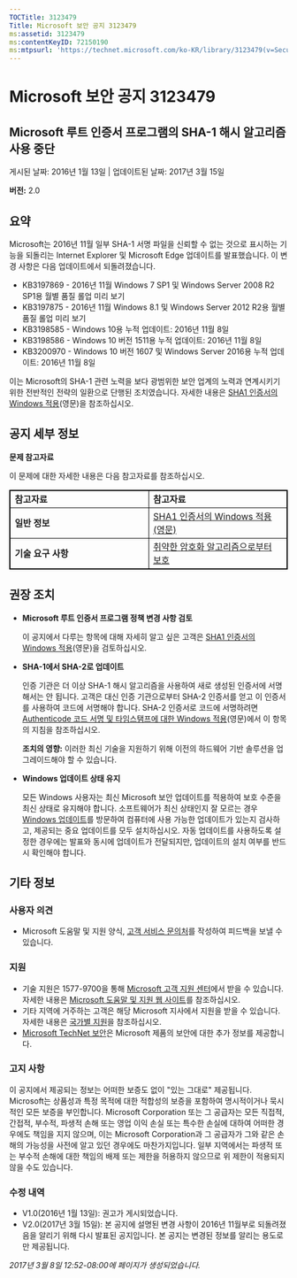 ```yaml
---
TOCTitle: 3123479
Title: Microsoft 보안 공지 3123479
ms:assetid: 3123479
ms:contentKeyID: 72150190
ms:mtpsurl: 'https://technet.microsoft.com/ko-KR/library/3123479(v=Security.10)'
---
```


Microsoft 보안 공지 3123479
===========================

Microsoft 루트 인증서 프로그램의 SHA-1 해시 알고리즘 사용 중단
--------------------------------------------------------------

게시된 날짜: 2016년 1월 13일 | 업데이트된 날짜: 2017년 3월 15일

**버전:** 2.0

요약
----

<span id="sectionToggle0"></span>
Microsoft는 2016년 11월 일부 SHA-1 서명 파일을 신뢰할 수 없는 것으로 표시하는 기능을 되돌리는 Internet Explorer 및 Microsoft Edge 업데이트를 발표했습니다. 이 변경 사항은 다음 업데이트에서 되돌려졌습니다.

-   KB3197869 - 2016년 11월 Windows 7 SP1 및 Windows Server 2008 R2 SP1용 월별 품질 롤업 미리 보기
-   KB3197875 - 2016년 11월 Windows 8.1 및 Windows Server 2012 R2용 월별 품질 롤업 미리 보기
-   KB3198585 - Windows 10용 누적 업데이트: 2016년 11월 8일
-   KB3198586 - Windows 10 버전 1511용 누적 업데이트: 2016년 11월 8일
-   KB3200970 - Windows 10 버전 1607 및 Windows Server 2016용 누적 업데이트: 2016년 11월 8일

이는 Microsoft의 SHA-1 관련 노력을 보다 광범위한 보안 업계의 노력과 연계시키기 위한 전반적인 전략의 일환으로 단행된 조치였습니다. 자세한 내용은 [SHA1 인증서의 Windows 적용](https://aka.ms/sha1)(영문)을 참조하십시오.

공지 세부 정보
--------------

<span id="sectionToggle1"></span>
**문제 참고자료**

이 문제에 대한 자세한 내용은 다음 참고자료를 참조하십시오.

<p></p> 
<table style="border:1px solid black;">
<colgroup>
<col width="50%" />
<col width="50%" />
</colgroup>
<tbody>
<tr class="odd">
<td style="border:1px solid black;"><strong>참고자료</strong></td>
<td style="border:1px solid black;"><strong>참고자료</strong></td>
</tr>
<tr class="even">
<td style="border:1px solid black;"><strong>일반 정보</strong></td>
<td style="border:1px solid black;"><a href="https://aka.ms/sha1">SHA1 인증서의 Windows 적용(영문)</a></td>
</tr>
<tr class="odd">
<td style="border:1px solid black;"><strong>기술 요구 사항</strong></td>
<td style="border:1px solid black;"><a href="https://technet.microsoft.com/ko-kr/library/dn375961.aspx">취약한 암호화 알고리즘으로부터 보호</a></td>
</tr>
</tbody>
</table>
  
권장 조치  
---------
  
<span id="sectionToggle2"></span>
-   **Microsoft 루트 인증서 프로그램 정책 변경 사항 검토**
  
    이 공지에서 다루는 항목에 대해 자세히 알고 싶은 고객은 [SHA1 인증서의 Windows 적용](https://aka.ms/sha1)(영문)을 검토하십시오.
  
-   **SHA-1에서 SHA-2로 업데이트**
  
    인증 기관은 더 이상 SHA-1 해시 알고리즘을 사용하여 새로 생성된 인증서에 서명해서는 안 됩니다. 고객은 대신 인증 기관으로부터 SHA-2 인증서를 얻고 이 인증서를 사용하여 코드에 서명해야 합니다. SHA-2 인증서로 코드에 서명하려면 [Authenticode 코드 서명 및 타임스탬프에 대한 Windows 적용](https://aka.ms/sha1)(영문)에서 이 항목의 지침을 참조하십시오.
  
    **조치의 영향:** 이러한 최신 기술을 지원하기 위해 이전의 하드웨어 기반 솔루션을 업그레이드해야 할 수 있습니다.
  
-   **Windows 업데이트 상태 유지**
  
    모든 Windows 사용자는 최신 Microsoft 보안 업데이트를 적용하여 보호 수준을 최신 상태로 유지해야 합니다. 소프트웨어가 최신 상태인지 잘 모르는 경우 [Windows 업데이트](https://windowsupdate.microsoft.com/)를 방문하여 컴퓨터에 사용 가능한 업데이트가 있는지 검사하고, 제공되는 중요 업데이트를 모두 설치하십시오. 자동 업데이트를 사용하도록 설정한 경우에는 발표와 동시에 업데이트가 전달되지만, 업데이트의 설치 여부를 반드시 확인해야 합니다.
  
기타 정보  
---------
  
<span id="sectionToggle3"></span>
### 사용자 의견
  
-   Microsoft 도움말 및 지원 양식, [고객 서비스 문의처](https://support.microsoft.com/ko-kr/kb/?scid=sw;en;1257&amp;showpage=1&amp;ws=technet&amp;sd=tech)를 작성하여 피드백을 보낼 수 있습니다.
  
### 지원
  
-   기술 지원은 1577-9700을 통해 [Microsoft 고객 지원 센터](https://go.microsoft.com/fwlink/?linkid=21131)에서 받을 수 있습니다. 자세한 내용은 [Microsoft 도움말 및 지원 웹 사이트](https://support.microsoft.com/ko-kr/)를 참조하십시오.  
-   기타 지역에 거주하는 고객은 해당 Microsoft 지사에서 지원을 받을 수 있습니다. 자세한 내용은 [국가별 지원](https://go.microsoft.com/fwlink/?linkid=21155)을 참조하십시오.  
-   [Microsoft TechNet 보안](https://go.microsoft.com/fwlink/?linkid=21132)은 Microsoft 제품의 보안에 대한 추가 정보를 제공합니다.
  
### 고지 사항
  
이 공지에서 제공되는 정보는 어떠한 보증도 없이 "있는 그대로" 제공됩니다. Microsoft는 상품성과 특정 목적에 대한 적합성의 보증을 포함하여 명시적이거나 묵시적인 모든 보증을 부인합니다. Microsoft Corporation 또는 그 공급자는 모든 직접적, 간접적, 부수적, 파생적 손해 또는 영업 이익 손실 또는 특수한 손실에 대하여 어떠한 경우에도 책임을 지지 않으며, 이는 Microsoft Corporation과 그 공급자가 그와 같은 손해의 가능성을 사전에 알고 있던 경우에도 마찬가지입니다. 일부 지역에서는 파생적 또는 부수적 손해에 대한 책임의 배제 또는 제한을 허용하지 않으므로 위 제한이 적용되지 않을 수도 있습니다.
  
### 수정 내역
  
-   V1.0(2016년 1월 13일): 권고가 게시되었습니다.  
-   V2.0(2017년 3월 15일): 본 공지에 설명된 변경 사항이 2016년 11월부로 되돌려졌음을 알리기 위해 다시 발표된 공지입니다. 본 공지는 변경된 정보를 알리는 용도로만 제공됩니다.
  
*2017년 3월 8일 12:52-08:00에 페이지가 생성되었습니다.*

